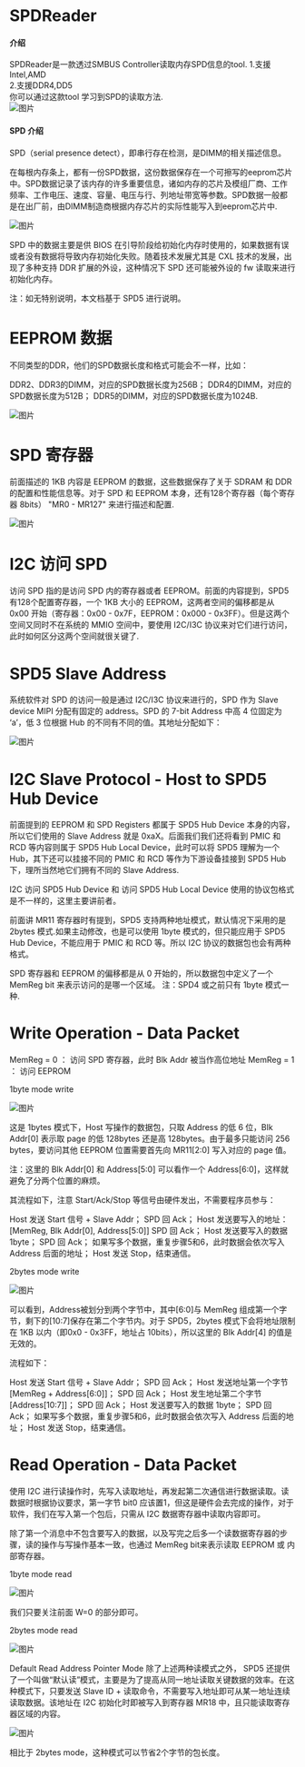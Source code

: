 # SPDReader

#### 介绍
SPDReader是一款透过SMBUS Controller读取内存SPD信息的tool. 
1.支援Intel,AMD  
2.支援DDR4,DD5  
你可以通过这款tool 学习到SPD的读取方法.    
![图片](./document/UI.png)


#### SPD 介绍
SPD（serial presence detect），即串行存在检测，是DIMM的相关描述信息。

在每根内存条上，都有一份SPD数据，这份数据保存在一个可擦写的eeprom芯片中。SPD数据记录了该内存的许多重要信息，诸如内存的芯片及模组厂商、工作频率、工作电压、速度、容量、电压与行、列地址带宽等参数。SPD数据一般都是在出厂前，由DIMM制造商根据内存芯片的实际性能写入到eeprom芯片中.  

![图片](./document/ddr.png)

SPD 中的数据主要是供 BIOS 在引导阶段给初始化内存时使用的，如果数据有误或者没有数据将导致内存初始化失败。随着技术发展尤其是 CXL 技术的发展，出现了多种支持 DDR 扩展的外设，这种情况下 SPD 还可能被外设的 fw 读取来进行初始化内存。

注：如无特别说明，本文档基于 SPD5 进行说明。

# EEPROM 数据
不同类型的DDR，他们的SPD数据长度和格式可能会不一样，比如：

DDR2、DDR3的DIMM，对应的SPD数据长度为256B；
DDR4的DIMM，对应的SPD数据长度为512B；
DDR5的DIMM，对应的SPD数据长度为1024B.  

![图片](./document/spd_8.png)

# SPD 寄存器
前面描述的 1KB 内容是 EEPROM 的数据，这些数据保存了关于 SDRAM 和 DDR 的配置和性能信息等。对于 SPD 和 EEPROM 本身，还有128个寄存器（每个寄存器 8bits） "MR0 - MR127" 来进行描述和配置.  

![图片](./document/spd_9.png)


# I2C 访问 SPD
访问 SPD 指的是访问 SPD 内的寄存器或者 EEPROM。前面的内容提到，SPD5 有128个配置寄存器，一个 1KB 大小的 EEPROM，这两者空间的偏移都是从 0x00 开始（寄存器：0x00 - 0x7F，EEPROM：0x000 - 0x3FF）。但是这两个空间又同时不在系统的 MMIO 空间中，要使用 I2C/I3C 协议来对它们进行访问，此时如何区分这两个空间就很关键了.

# SPD5 Slave Address
系统软件对 SPD 的访问一般是通过 I2C/I3C 协议来进行的，SPD 作为 Slave device MIPI 分配有固定的 address。SPD 的 7-bit Address 中高 4 位固定为 ‘a’，低 3 位根据 Hub 的不同有不同的值。其地址分配如下：  

![图片](./document/spd_2.png)


# I2C Slave Protocol - Host to SPD5 Hub Device
前面提到的 EEPROM 和 SPD Registers 都属于 SPD5 Hub Device 本身的内容，所以它们使用的 Slave Address 就是 0xaX。后面我们我们还将看到 PMIC 和 RCD 等内容则属于 SPD5 Hub Local Device，此时可以将 SPD5 理解为一个 Hub，其下还可以挂接不同的 PMIC 和 RCD 等作为下游设备挂接到 SPD5 Hub 下，理所当然地它们拥有不同的 Slave Address.

I2C 访问 SPD5 Hub Device 和 访问 SPD5 Hub Local Device 使用的协议包格式是不一样的，这里主要讲前者。

前面讲 MR11 寄存器时有提到，SPD5 支持两种地址模式，默认情况下采用的是 2bytes 模式.如果主动修改，也是可以使用 1byte 模式的，但只能应用于 SPD5 Hub Device，不能应用于 PMIC 和 RCD 等。所以 I2C 协议的数据包也会有两种格式。

SPD 寄存器和 EEPROM 的偏移都是从 0 开始的，所以数据包中定义了一个 MemReg bit 来表示访问的是哪一个区域。
注：SPD4 或之前只有 1byte 模式一种.


# Write Operation - Data Packet
MemReg = 0 ： 访问 SPD 寄存器，此时 Blk Addr 被当作高位地址
MemReg = 1 ： 访问 EEPROM

1byte mode write  

![图片](./document/spd_3.png)


 这是 1bytes 模式下，Host 写操作的数据包，只取 Address 的低 6 位，Blk Addr[0] 表示取 page 的低 128bytes 还是高 128bytes。由于最多只能访问 256 bytes，要访问其他 EEPROM 位置需要首先向 MR11[2:0] 写入对应的 page 值。

注：这里的 Blk Addr[0] 和 Address[5:0] 可以看作一个 Address[6:0]，这样就避免了分两个位置的麻烦。

其流程如下，注意 Start/Ack/Stop 等信号由硬件发出，不需要程序员参与：

Host 发送 Start 信号 + Slave Addr；
SPD 回 Ack；
Host 发送要写入的地址： [MemReg, Blk Addr[0], Address[5:0]]
SPD 回 Ack；
Host 发送要写入的数据 1byte；
SPD 回 Ack；
如果写多个数据，重复步骤5和6，此时数据会依次写入 Address 后面的地址；
Host 发送 Stop，结束通信。

2bytes mode write  

![图片](./document/spd_4.png)

可以看到，Address被划分到两个字节中，其中[6:0]与 MemReg 组成第一个字节，剩下的[10:7]保存在第二个字节内。对于 SPD5，2bytes 模式下会将地址限制在 1KB 以内（即0x0 - 0x3FF，地址占 10bits），所以这里的 Blk Addr[4] 的值是无效的。

流程如下：

Host 发送 Start 信号 + Slave Addr；
SPD 回 Ack；
Host 发送地址第一个字节 [MemReg + Address[6:0]]；
SPD 回 Ack；
Host 发生地址第二个字节 [Address[10:7]]；
SPD 回 Ack；
Host 发送要写入的数据 1byte；
SPD 回 Ack；
如果写多个数据，重复步骤5和6，此时数据会依次写入 Address 后面的地址；
Host 发送 Stop，结束通信。

# Read Operation - Data Packet
使用 I2C 进行读操作时，先写入读取地址，再发起第二次通信进行数据读取。读数据时根据协议要求，第一字节 bit0 应该置1，但这是硬件会去完成的操作，对于软件，我们在写入第一个包后，只需从 I2C 数据寄存器中读取内容即可。

除了第一个消息中不包含要写入的数据，以及写完之后多一个读数据寄存器的步骤，读的操作与写操作基本一致，也通过 MemReg bit来表示读取 EEPROM 或 内部寄存器。

1byte mode read  

![图片](./document/spd_5.png)

我们只要关注前面 W=0 的部分即可。

2bytes mode read  

![图片](./document/spd_6.png)

Default Read Address Pointer Mode
除了上述两种读模式之外， SPD5 还提供了一个叫做“默认读”模式，主要是为了提高从同一地址读取关键数据的效率。在这种模式下，只要发送 Slave ID + 读取命令，不需要写入地址即可从某一地址连续读取数据。该地址在 I2C 初始化时即被写入到寄存器 MR18 中，且只能读取寄存器区域的内容。  

![图片](./document/spd_7.png)    

 相比于 2bytes mode，这种模式可以节省2个字节的包长度。


